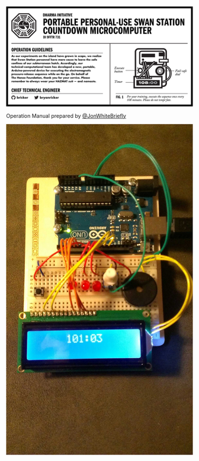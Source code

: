 ![Operation Manual](images/swan-operation-manual.png)

Operation Manual prepared by
[@JonWhiteBriefly](https://twitter.com/jonwhitebriefly)

![Photograph](images/photograph.jpg)
